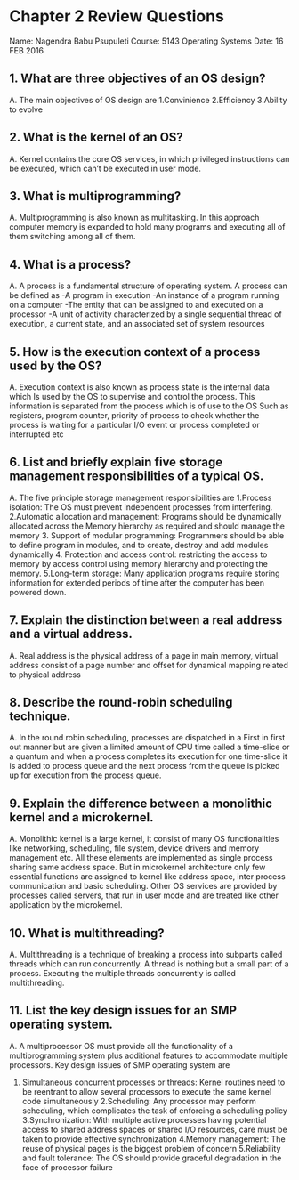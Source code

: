 # Chapter 2 Review Questions
Name: Nagendra Babu Psupuleti
Course: 5143 Operating Systems
Date: 16 FEB 2016

## 1. What are three objectives of an OS design?
A. The main objectives of OS design are
	1.Convinience
	2.Efficiency
	3.Ability to evolve
## 2. What is the kernel of an OS?
A.  Kernel contains the core OS services, in which privileged instructions can be executed, which can’t be executed in user mode.
## 3. What is multiprogramming?
A. Multiprogramming is also known as multitasking. In this approach computer memory is expanded to hold many programs and executing all of them switching among all of them.
## 4. What is a process?
A. A process is a fundamental structure of operating system. A process can be defined as
-A program in execution
-An instance of a program running on a computer
 	-The entity that can be assigned to and executed on a processor
 	-A unit of activity characterized by a single sequential thread of execution, a
current state, and an associated set of system resources
## 5. How is the execution context of a process used by the OS?
A.  Execution context is also known as process state is the internal data which Is used by the OS to supervise and control the process. This information is separated from the process which is of use to the OS Such as registers, program counter, priority of process to check whether the process is waiting for a particular I/O event or process completed or interrupted etc
## 6. List and briefly explain five storage management responsibilities of a typical OS.
A.  The five principle storage management responsibilities are
  1.Process isolation: The OS must prevent independent processes from interfering.
  2.Automatic allocation and management: Programs should be dynamically allocated across the
Memory hierarchy as required and should manage the memory
  3. Support of modular programming: Programmers should be able to define program in modules, and to create, destroy and add modules dynamically
  4. Protection and access control: restricting the access to memory by access control using memory hierarchy and protecting the memory.
  5.Long-term storage: Many application programs require storing information for extended periods of time after the computer has been powered down.
## 7. Explain the distinction between a real address and a virtual address.
A. Real address is the physical address of a page in main memory, virtual address consist of a page number and offset for dynamical mapping related to physical address
## 8. Describe the round-robin scheduling technique.
A. In the round robin scheduling, processes are dispatched in a First in first out manner but are given a limited amount of CPU time called a time-slice or a quantum and when a process completes its execution for one time-slice it is added to process queue and the next process from the queue is picked up for execution from the process queue.
## 9. Explain the difference between a monolithic kernel and a microkernel.
A. Monolithic kernel is a large kernel, it consist of many OS functionalities like networking, scheduling, file system, device drivers and memory management etc. All these elements are implemented as single process sharing same address space. But in microkernel architecture only few essential functions are assigned to kernel like address space, inter process communication and basic scheduling. Other OS services are provided by processes called servers, that run in user mode and are treated like other application by the microkernel.
## 10. What is multithreading?
A. Multithreading is a technique of breaking a process into subparts called threads which can run concurrently. A thread is nothing but a small part of a process. Executing the multiple threads concurrently is called multithreading. 
## 11. List the key design issues for an SMP operating system.
A. A multiprocessor OS must provide all the functionality of a multiprogramming system plus additional features to accommodate multiple processors. Key design issues of SMP operating system are
1. Simultaneous concurrent processes or threads: Kernel routines need to be reentrant to allow several processors to execute the same kernel code simultaneously
2.Scheduling: Any processor may perform scheduling, which complicates the task of enforcing a scheduling policy
3.Synchronization: With multiple active processes having potential access to shared address spaces or shared I/O resources, care must be taken to provide effective synchronization
4.Memory management: The reuse of physical pages is the biggest problem of concern
5.Reliability and fault tolerance: The OS should provide graceful degradation in the face of processor failure


